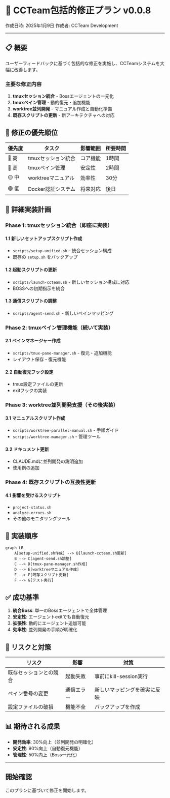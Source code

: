 # 🚀 CCTeam包括的修正プラン v0.0.8

作成日時: 2025年1月9日
作成者: CCTeam Development

---

## 📋 概要

ユーザーフィードバックに基づく包括的な修正を実施し、CCTeamシステムを大幅に改善します。

### 主要な修正内容
1. **tmuxセッション統合** - Bossエージェントの一元化
2. **tmuxペイン管理** - 動的復元・追加機能
3. **worktree並列開発** - マニュアル作成と自動化準備
4. **既存スクリプトの更新** - 新アーキテクチャへの対応

## 🎯 修正の優先順位

| 優先度 | タスク | 影響範囲 | 所要時間 |
|--------|--------|----------|----------|
| 🔴 高 | tmuxセッション統合 | コア機能 | 1時間 |
| 🔴 高 | tmuxペイン管理 | 安定性 | 2時間 |
| 🟡 中 | worktreeマニュアル | 効率性 | 30分 |
| 🟢 低 | Docker認証システム | 将来対応 | 後日 |

## 📝 詳細実装計画

### Phase 1: tmuxセッション統合（即座に実装）

#### 1.1 新しいセットアップスクリプト作成
- `scripts/setup-unified.sh` - 統合セッション構成
- 既存の `setup.sh` をバックアップ

#### 1.2 起動スクリプトの更新
- `scripts/launch-ccteam.sh` - 新しいセッション構成に対応
- BOSSへの初期指示を統合

#### 1.3 通信スクリプトの調整
- `scripts/agent-send.sh` - 新しいペインマッピング

### Phase 2: tmuxペイン管理機能（続いて実装）

#### 2.1 ペインマネージャー作成
- `scripts/tmux-pane-manager.sh` - 復元・追加機能
- レイアウト保存・復元機能

#### 2.2 自動復元フック設定
- tmux設定ファイルの更新
- exitフックの実装

### Phase 3: worktree並列開発支援（その後実装）

#### 3.1 マニュアルスクリプト作成
- `scripts/worktree-parallel-manual.sh` - 手順ガイド
- `scripts/worktree-manager.sh` - 管理ツール

#### 3.2 ドキュメント更新
- CLAUDE.mdに並列開発の説明追加
- 使用例の追加

### Phase 4: 既存スクリプトの互換性更新

#### 4.1 影響を受けるスクリプト
- `project-status.sh`
- `analyze-errors.sh`
- その他のモニタリングツール

## 🔄 実装順序

```mermaid
graph LR
    A[setup-unified.sh作成] --> B[launch-ccteam.sh更新]
    B --> C[agent-send.sh調整]
    C --> D[tmux-pane-manager.sh作成]
    D --> E[worktreeマニュアル作成]
    E --> F[既存スクリプト更新]
    F --> G[テスト実行]
```

## ✅ 成功基準

1. **統合Boss**: 単一のBossエージェントで全体管理
2. **安定性**: エージェントexitでも自動復元
3. **拡張性**: 動的にエージェント追加可能
4. **効率性**: 並列開発の手順が明確化

## 🚧 リスクと対策

| リスク | 影響 | 対策 |
|--------|------|------|
| 既存セッションとの競合 | 起動失敗 | 事前にkill-session実行 |
| ペイン番号の変更 | 通信エラー | 新しいマッピングを確実に反映 |
| 設定ファイルの破損 | 機能不全 | バックアップを作成 |

## 📊 期待される成果

- **開発効率**: 30%向上（並列開発の明確化）
- **安定性**: 90%向上（自動復元機能）
- **管理性**: 50%向上（Boss一元化）

---

## 開始確認

このプランに基づいて修正を開始します。